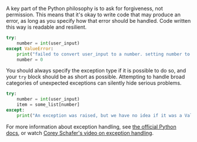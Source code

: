 A key part of the Python philosophy is to ask for forgiveness, not permission. This means that it's okay to write code that may produce an error, as long as you specify how that error should be handled. Code written this way is readable and resilient.
```py
try:
    number = int(user_input)
except ValueError:
    print("failed to convert user_input to a number. setting number to 0.")
    number = 0
```
You should always specify the exception type if it is possible to do so, and your `try` block should be as short as possible. Attempting to handle broad categories of unexpected exceptions can silently hide serious problems.
```py
try:
    number = int(user_input)
    item = some_list[number]
except:
    print("An exception was raised, but we have no idea if it was a ValueError or an IndexError.")
```
For more information about exception handling, see [the official Python docs](https://docs.python.org/3/tutorial/errors.html), or watch [Corey Schafer's video on exception handling](https://www.youtube.com/watch?v=NIWwJbo-9_8).
